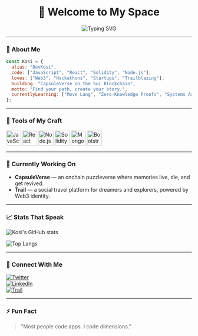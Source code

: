 
<h1 align="center">🚀 Welcome to My Space</h1>

<p align="center">
  <img src="https://readme-typing-svg.demolab.com?font=JetBrains+Mono&weight=500&size=22&duration=3000&pause=1000&center=true&vCenter=true&width=435&lines=Hi%2C+I'm+Kosi+%F0%9F%91%8B;Builder+of+worlds+in+code;Crafting+the+future+one+line+at+a+time;Trail+%E2%80%94+Find+your+path%2C+create+your+story" alt="Typing SVG" />
</p>

---

### 🧠 About Me

```js
const Kosi = {
  alias: "DevKosi",
  code: ["JavaScript", "React", "Solidity", "Node.js"],
  loves: ["Web3", "Hackathons", "Startups", "Trailblazing"],
  building: "CapsuleVerse on the Sui Blockchain",
  motto: "Find your path, create your story.",
  currentlyLearning: ["Move Lang", "Zero-Knowledge Proofs", "Systems Architecture"]
};
```

---

### 🧰 Tools of My Craft

<p align="left">
  <img src="https://cdn.jsdelivr.net/gh/devicons/devicon/icons/javascript/javascript-original.svg" width="40" title="JavaScript"/>
  <img src="https://cdn.jsdelivr.net/gh/devicons/devicon/icons/react/react-original.svg" width="40" title="React"/>
  <img src="https://cdn.jsdelivr.net/gh/devicons/devicon/icons/nodejs/nodejs-original.svg" width="40" title="Node.js"/>
  <img src="https://cdn.jsdelivr.net/gh/devicons/devicon/icons/solidity/solidity-original.svg" width="40" title="Solidity"/>
  <img src="https://cdn.jsdelivr.net/gh/devicons/devicon/icons/mongodb/mongodb-original.svg" width="40" title="MongoDB"/>
  <img src="https://cdn.jsdelivr.net/gh/devicons/devicon/icons/bootstrap/bootstrap-original.svg" width="40" title="Bootstrap"/>
</p>

---

### 🧩 Currently Working On

- **CapsuleVerse** — an onchain puzzleverse where memories live, die, and get revived.  
- **Trail** — a social travel platform for dreamers and explorers, powered by Web3 identity.

---

### 📈 Stats That Speak

![Kosi's GitHub stats](https://github-readme-stats.vercel.app/api?username=DevKosi&show_icons=true&theme=radical&border_radius=12&custom_title=🔥+Trail+Activity)

![Top Langs](https://github-readme-stats.vercel.app/api/top-langs/?username=DevKosi&layout=compact&theme=radical)

---

### 📡 Connect With Me

[![Twitter](https://img.shields.io/badge/X-%23000000.svg?style=for-the-badge&logo=X&logoColor=white)](https://twitter.com/Iam_KOSI_)  
[![LinkedIn](https://img.shields.io/badge/LinkedIn-%230077B5.svg?style=for-the-badge&logo=linkedin&logoColor=white)](https://linkedin.com/in/yourhandle)  
[![Trail](https://img.shields.io/badge/Trail-Explore-blueviolet?style=for-the-badge&logo=rocket)](#)

---

### ⚡ Fun Fact

> "Most people code apps. I code dimensions."
